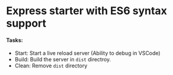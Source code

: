 # Express starter with ES6 syntax support

#### Tasks:

- Start: Start a live reload server (Ability to debug in VSCode)
- Build: Build the server in `dist` directroy.
- Clean: Remove `dist` directory
